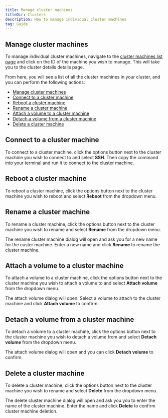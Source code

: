 ```yaml
---
title: Manage cluster machines
titleDir: Clusters
description: How to manage individual cluster machines
tag: Guide
---
```


## Manage cluster machines
To manage individual cluster machines, navigate to the [cluster machines list page](/docs/clusters/manage-a-cluster) and click on the ID of the machine you wish to manage. This will take you to the cluster details details page.

From here, you will see a list of all the cluster machines in your cluster, and you can perform the following actions:

- [Manage cluster machines](#manage-cluster-machines)
- [Connect to a cluster machine](#connect-to-a-cluster-machine)
- [Reboot a cluster machine](#reboot-a-cluster-machine)
- [Rename a cluster machine](#rename-a-cluster-machine)
- [Attach a volume to a cluster machine](#attach-a-volume-to-a-cluster-machine)
- [Detach a volume from a cluster machine](#detach-a-volume-from-a-cluster-machine)
- [Delete a cluster machine](#delete-a-cluster-machine)

## Connect to a cluster machine
To connect to a cluster machine, click the options button next to the cluster machine you wish to connect to and select **SSH**. Then copy the command into your terminal and run it to connect to the cluster machine.

## Reboot a cluster machine
To reboot a cluster machine, click the options button next to the cluster machine you wish to reboot and select **Reboot** from the dropdown menu.

## Rename a cluster machine
To rename a cluster machine, click the options button next to the cluster machine you wish to rename and select **Rename** from the dropdown menu.

The rename cluster machine dialog will open and ask you for a new name for the custer machine. Enter a new name and click **Rename** to rename the cluster machine.

## Attach a volume to a cluster machine
To attach a volume to a cluster machine, click the options button next to the cluster machine you wish to attach a volume to and select **Attach volume** from the dropdown menu.

The attach volume dialog will open. Select a volume to attach to the cluster machine and click **Attach volume** to confirm.

## Detach a volume from a cluster machine
To detach a volume to a cluster machine, click the options button next to the cluster machine you wish to detach a volume from and select **Detach volume** from the dropdown menu.

The attach volume dialog will open and you can click **Detach volume** to confirm.

## Delete a cluster machine
To delete a cluster machine, click the options button next to the cluster machine you wish to rename and select **Delete** from the dropdown menu.

The delete cluster machine dialog will open and ask you you to enter the name of the cluster machine. Enter the name and click **Delete** to confirm cluster machine deletion.
